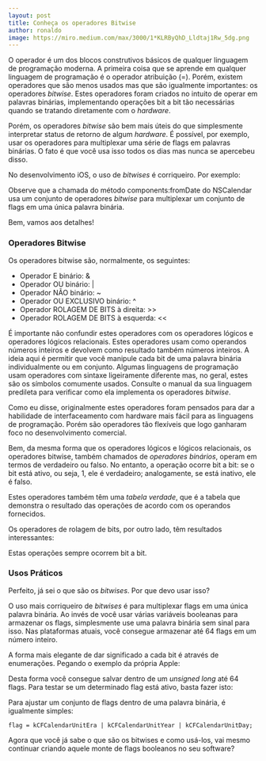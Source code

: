 ```yaml
---
layout: post
title: Conheça os operadores Bitwise
author: ronaldo
image: https://miro.medium.com/max/3000/1*KLRByQhD_Lldtaj1Rw_5dg.png
---
```


O operador é um dos blocos construtivos básicos de qualquer linguagem de
programação moderna. A primeira coisa que se aprende em qualquer
linguagem de programação é o operador atribuição (=). Porém, existem
operadores que são menos usados mas que são igualmente importantes: os
operadores *bitwise*. Estes operadores foram criados no intuito de
operar em palavras binárias, implementando operações bit a bit tão
necessárias quando se tratando diretamente com o *hardware*.

Porém, os operadores *bitwise* são bem mais úteis do que simplesmente
interpretar status de retorno de algum *hardware*. É possível, por
exemplo, usar os operadores para multiplexar uma série de flags em
palavras binárias. O fato é que você usa isso todos os dias mas nunca se
apercebeu disso.

No desenvolvimento iOS, o uso de *bitwises* é corriqueiro. Por exemplo:

Observe que a chamada do método components:fromDate do NSCalendar usa um
conjunto de operadores *bitwise* para multiplexar um conjunto de flags
em uma única palavra binária.

Bem, vamos aos detalhes!

### Operadores Bitwise

Os operadores bitwise são, normalmente, os seguintes:

-   <span id="5e45">Operador E binário: &</span>
-   <span id="fd40">Operador OU binário: |</span>
-   <span id="f70e">Operador NÃO binário: ~</span>
-   <span id="88a0">Operador OU EXCLUSIVO binário: ^</span>
-   <span id="6920">Operador ROLAGEM DE BITS à direita: &gt;&gt;</span>
-   <span id="b933">Operador ROLAGEM DE BITS à esquerda: &lt;&lt;</span>

É importante não confundir estes operadores com os operadores lógicos e
operadores lógicos relacionais. Estes operadores usam como operandos
números inteiros e devolvem como resultado também números inteiros. A
ideia aqui é permitir que você manipule cada bit de uma palavra binária
individualmente ou em conjunto. Algumas linguagens de programação usam
operadores com sintaxe ligeiramente diferente mas, no geral, estes são
os símbolos comumente usados. Consulte o manual da sua linguagem
predileta para verificar como ela implementa os operadores *bitwise*.

Como eu disse, originalmente estes operadores foram pensados para dar a
habilidade de interfaceamento com hardware mais fácil para as linguagens
de programação. Porém são operadores tão flexíveis que logo ganharam
foco no desenvolvimento comercial.

Bem, da mesma forma que os operadores lógicos e lógicos relacionais, os
operadores bitwise, também chamados de *operadores binários*, operam em
termos de verdadeiro ou falso. No entanto, a operação ocorre bit a bit:
se o bit está ativo, ou seja, 1, ele é verdadeiro; analogamente, se está
inativo, ele é falso.

Estes operadores também têm uma *tabela verdade*, que é a tabela que
demonstra o resultado das operações de acordo com os operandos
fornecidos.

Os operadores de rolagem de bits, por outro lado, têm resultados
interessantes:

Estas operações sempre ocorrem bit a bit.

### Usos Práticos

Perfeito, já sei o que são os *bitwises*. Por que devo usar isso?

O uso mais corriqueiro de *bitwises* é para multiplexar flags em uma
única palavra binária. Ao invés de você usar várias variáveis booleanas
para armazenar os flags, simplesmente use uma palavra binária sem sinal
para isso. Nas plataformas atuais, você consegue armazenar até 64 flags
em um número inteiro.

A forma mais elegante de dar significado a cada bit é através de
enumerações. Pegando o exemplo da própria Apple:

Desta forma você consegue salvar dentro de um *unsigned long* até 64
flags. Para testar se um determinado flag está ativo, basta fazer isto:

Para ajustar um conjunto de flags dentro de uma palavra binária, é
igualmente simples:

```
flag = kCFCalendarUnitEra | kCFCalendarUnitYear | kCFCalendarUnitDay;
```

Agora que você já sabe o que são os bitwises e como usá-los, vai mesmo
continuar criando aquele monte de flags booleanos no seu software?
